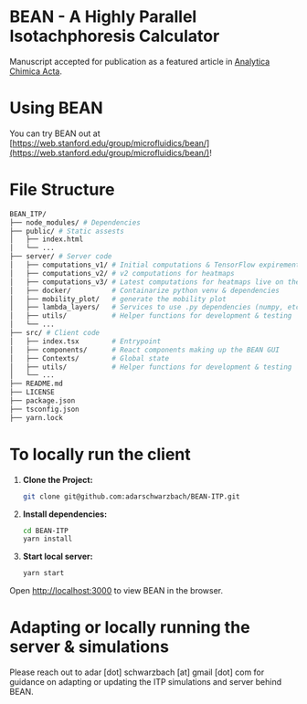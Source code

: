 # BEAN - A Highly Parallel Isotachphoresis Calculator

Manuscript accepted for publication as a featured article in [Analytica Chimica Acta](https://www.sciencedirect.com/journal/analytica-chimica-acta).


# Using BEAN
You can try BEAN out at [https://web.stanford.edu/group/microfluidics/bean/](https://web.stanford.edu/group/microfluidics/bean/)!

# File Structure
```sh
BEAN_ITP/
├── node_modules/ # Dependencies
├── public/ # Static assests
│   ├── index.html
│   └── ...
├── server/ # Server code
│   ├── computations_v1/ # Initial computations & TensorFlow expirements
│   ├── computations_v2/ # v2 computations for heatmaps
│   ├── computations_v3/ # Latest computations for heatmaps live on the site
│   ├── docker/          # Containarize python venv & dependencies 
│   ├── mobility_plot/   # generate the mobility plot 
│   ├── lambda_layers/   # Services to use .py dependencies (numpy, etc) in AWS Lambda
│   ├── utils/           # Helper functions for development & testing
│   └── ...
├── src/ # Client code
│   ├── index.tsx        # Entrypoint 
│   ├── components/      # React components making up the BEAN GUI
│   ├── Contexts/        # Global state
│   ├── utils/           # Helper functions for development & testing
│   └── ...
├── README.md 
├── LICENSE
├── package.json
├── tsconfig.json
├── yarn.lock
```

# To locally run the client 

1. **Clone the Project:**

   ```sh
   git clone git@github.com:adarschwarzbach/BEAN-ITP.git

2. **Install dependencies:**
    ```sh
    cd BEAN-ITP
    yarn install

3. **Start local server:**
    ```sh
    yarn start

Open [http://localhost:3000](http://localhost:3000) to view BEAN in the browser.

# Adapting or locally running the server & simulations

Please reach out to adar [dot] schwarzbach [at] gmail [dot] com for guidance on adapting or updating the ITP simulations and server behind BEAN.